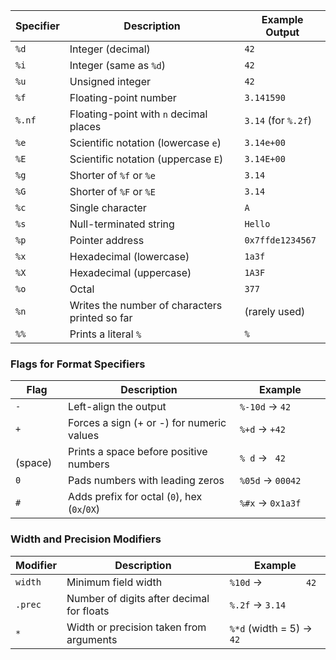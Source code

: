 | Specifier | Description                                    | Example Output           |
|-----------|------------------------------------------------|--------------------------|
| `%d`      | Integer (decimal)                             | `42`                     |
| `%i`      | Integer (same as `%d`)                        | `42`                     |
| `%u`      | Unsigned integer                              | `42`                     |
| `%f`      | Floating-point number                         | `3.141590`               |
| `%.nf`    | Floating-point with `n` decimal places        | `3.14` (for `%.2f`)      |
| `%e`      | Scientific notation (lowercase `e`)           | `3.14e+00`               |
| `%E`      | Scientific notation (uppercase `E`)           | `3.14E+00`               |
| `%g`      | Shorter of `%f` or `%e`                       | `3.14`                   |
| `%G`      | Shorter of `%F` or `%E`                       | `3.14`                   |
| `%c`      | Single character                              | `A`                      |
| `%s`      | Null-terminated string                        | `Hello`                  |
| `%p`      | Pointer address                               | `0x7ffde1234567`         |
| `%x`      | Hexadecimal (lowercase)                       | `1a3f`                   |
| `%X`      | Hexadecimal (uppercase)                       | `1A3F`                   |
| `%o`      | Octal                                         | `377`                    |
| `%n`      | Writes the number of characters printed so far| (rarely used)            |
| `%%`      | Prints a literal `%`                          | `%`                      |

### Flags for Format Specifiers

| Flag     | Description                                    | Example                  |
|----------|------------------------------------------------|--------------------------|
| `-`      | Left-align the output                         | `%-10d` → `42        `   |
| `+`      | Forces a sign (+ or -) for numeric values      | `%+d` → `+42`           |
| ` ` (space)| Prints a space before positive numbers        | `% d` → ` 42`           |
| `0`      | Pads numbers with leading zeros               | `%05d` → `00042`        |
| `#`      | Adds prefix for octal (`0`), hex (`0x`/`0X`)   | `%#x` → `0x1a3f`        |

### Width and Precision Modifiers

| Modifier | Description                                    | Example                  |
|----------|------------------------------------------------|--------------------------|
| `width`  | Minimum field width                           | `%10d` → `        42`   |
| `.prec`  | Number of digits after decimal for floats      | `%.2f` → `3.14`         |
| `*`      | Width or precision taken from arguments       | `%*d` (width = 5) → `   42` |
